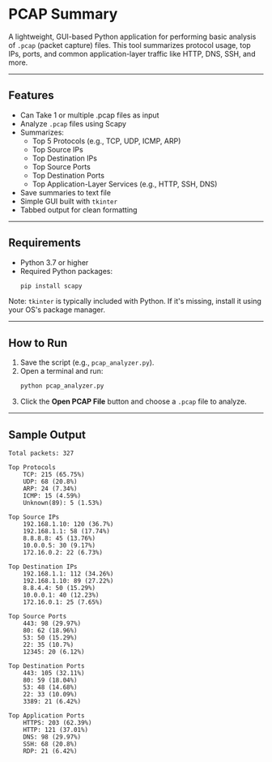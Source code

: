 # PCAP Summary

A lightweight, GUI-based Python application for performing basic analysis of `.pcap` (packet capture) files. This tool summarizes protocol usage, top IPs, ports, and common application-layer traffic like HTTP, DNS, SSH, and more.

---

## Features
- Can Take 1 or multiple .pcap files as input
- Analyze `.pcap` files using Scapy
- Summarizes:
  - Top 5 Protocols (e.g., TCP, UDP, ICMP, ARP)
  - Top Source IPs
  - Top Destination IPs
  - Top Source Ports
  - Top Destination Ports
  - Top Application-Layer Services (e.g., HTTP, SSH, DNS)
- Save summaries to text file
- Simple GUI built with `tkinter`
- Tabbed output for clean formatting

---

## Requirements

- Python 3.7 or higher
- Required Python packages:
  ```bash
  pip install scapy
  ```

Note: `tkinter` is typically included with Python. If it's missing, install it using your OS's package manager.

---

## How to Run

1. Save the script (e.g., `pcap_analyzer.py`).
2. Open a terminal and run:
   ```bash
   python pcap_analyzer.py
   ```
3. Click the **Open PCAP File** button and choose a `.pcap` file to analyze.

---

## Sample Output

```
Total packets: 327

Top Protocols
    TCP: 215 (65.75%)
    UDP: 68 (20.8%)
    ARP: 24 (7.34%)
    ICMP: 15 (4.59%)
    Unknown(89): 5 (1.53%)

Top Source IPs
    192.168.1.10: 120 (36.7%)
    192.168.1.1: 58 (17.74%)
    8.8.8.8: 45 (13.76%)
    10.0.0.5: 30 (9.17%)
    172.16.0.2: 22 (6.73%)

Top Destination IPs
    192.168.1.1: 112 (34.26%)
    192.168.1.10: 89 (27.22%)
    8.8.4.4: 50 (15.29%)
    10.0.0.1: 40 (12.23%)
    172.16.0.1: 25 (7.65%)

Top Source Ports
    443: 98 (29.97%)
    80: 62 (18.96%)
    53: 50 (15.29%)
    22: 35 (10.7%)
    12345: 20 (6.12%)

Top Destination Ports
    443: 105 (32.11%)
    80: 59 (18.04%)
    53: 48 (14.68%)
    22: 33 (10.09%)
    3389: 21 (6.42%)

Top Application Ports
    HTTPS: 203 (62.39%)
    HTTP: 121 (37.01%)
    DNS: 98 (29.97%)
    SSH: 68 (20.8%)
    RDP: 21 (6.42%)

```
